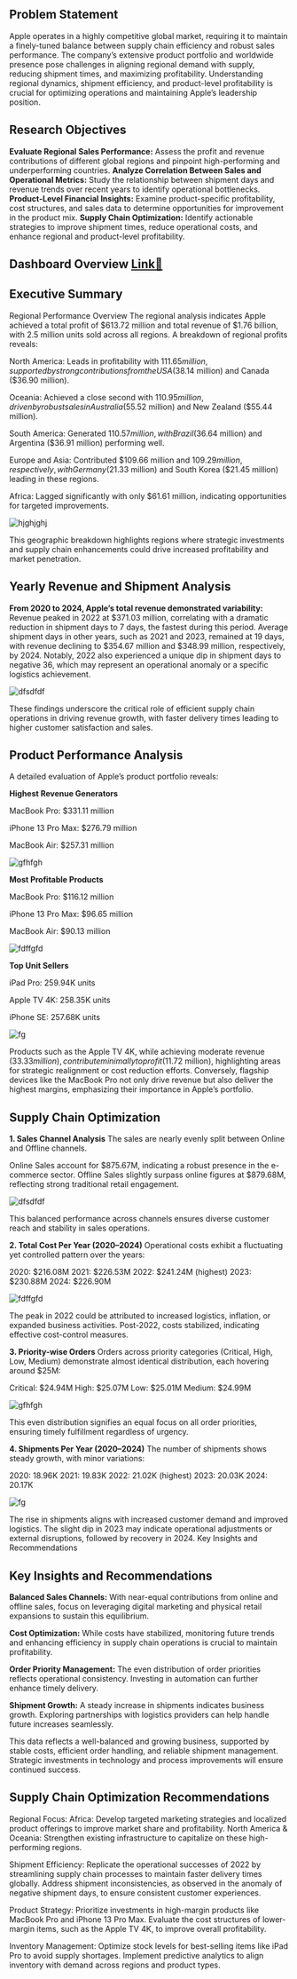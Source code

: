 ## Problem Statement

Apple operates in a highly competitive global market, requiring it to maintain a finely-tuned balance between supply chain efficiency and robust sales performance. 
The company’s extensive product portfolio and worldwide presence pose challenges in aligning regional demand with supply, reducing shipment times, and maximizing profitability. 
Understanding regional dynamics, shipment efficiency, and product-level profitability is crucial for optimizing operations and maintaining Apple’s leadership position.

## Research Objectives

**Evaluate Regional Sales Performance:** Assess the profit and revenue contributions of different global regions and pinpoint high-performing and underperforming countries.
**Analyze Correlation Between Sales and Operational Metrics:** Study the relationship between shipment days and revenue trends over recent years to identify operational bottlenecks.
**Product-Level Financial Insights:** Examine product-specific profitability, cost structures, and sales data to determine opportunities for improvement in the product mix.
**Supply Chain Optimization:** Identify actionable strategies to improve shipment times, reduce operational costs, and enhance regional and product-level profitability.


## Dashboard Overview [Link🔗](https://public.tableau.com/app/profile/yeasin.arafat8654/viz/AppleRetailFulfillmentOperationsKPIPerformanceAnalysisandStrategicInsights/OperationalandRegionalSalesPerformanceOverview)

## Executive Summary 

Regional Performance Overview
The regional analysis indicates Apple achieved a total profit of $613.72 million and total revenue of $1.76 billion, 
with 2.5 million units sold across all regions. A breakdown of regional profits reveals:

North America: Leads in profitability with $111.65 million, supported by strong contributions from the USA ($38.14 million) and Canada ($36.90 million).

Oceania: Achieved a close second with $110.95 million, driven by robust sales in Australia ($55.52 million) and New Zealand ($55.44 million).

South America: Generated $110.57 million, with Brazil ($36.64 million) and Argentina ($36.91 million) performing well.

Europe and Asia: Contributed $109.66 million and $109.29 million, respectively, with Germany ($21.33 million) and South Korea ($21.45 million) leading in these regions.

Africa: Lagged significantly with only $61.61 million, indicating opportunities for targeted improvements.


![hjghjghj](https://github.com/user-attachments/assets/801b6aa1-fc64-4cc7-9cb7-7ea7d68383c4)


This geographic breakdown highlights regions where strategic investments and supply chain enhancements could drive increased profitability and market penetration.


## Yearly Revenue and Shipment Analysis

**From 2020 to 2024, Apple’s total revenue demonstrated variability:** Revenue peaked in 2022 at $371.03 million, correlating with a dramatic reduction in shipment days to 7 days, the fastest during this period.
Average shipment days in other years, such as 2021 and 2023, remained at 19 days, with revenue declining to $354.67 million and $348.99 million, respectively, by 2024.
Notably, 2022 also experienced a unique dip in shipment days to negative 36, which may represent an operational anomaly or a specific logistics achievement.

![dfsdfdf](https://github.com/user-attachments/assets/691f27ef-6e73-4203-8c31-11c74dc58aaa)


These findings underscore the critical role of efficient supply chain operations in driving revenue growth, with faster delivery times leading to higher customer satisfaction and sales.

## Product Performance Analysis

A detailed evaluation of Apple’s product portfolio reveals:

**Highest Revenue Generators**

MacBook Pro: $331.11 million

iPhone 13 Pro Max: $276.79 million

MacBook Air: $257.31 million

![gfhfgh](https://github.com/user-attachments/assets/1b3690bb-b15f-4e27-8be1-0379f2a5fae7)


**Most Profitable Products**

MacBook Pro: $116.12 million

iPhone 13 Pro Max: $96.65 million

MacBook Air: $90.13 million

![fdffgfd](https://github.com/user-attachments/assets/1baee0f0-d81c-4c4a-bc63-adc5c544bf00)


**Top Unit Sellers**

iPad Pro: 259.94K units

Apple TV 4K: 258.35K units

iPhone SE: 257.68K units

![fg](https://github.com/user-attachments/assets/35130ed1-6019-4335-8788-1c20dd470b86)


Products such as the Apple TV 4K, while achieving moderate revenue ($33.33 million), contribute minimally to profit ($11.72 million), 
highlighting areas for strategic realignment or cost reduction efforts. Conversely, flagship devices like the MacBook Pro not only 
drive revenue but also deliver the highest margins, emphasizing their importance in Apple’s portfolio.

## Supply Chain Optimization

**1. Sales Channel Analysis**
The sales are nearly evenly split between Online and Offline channels.

Online Sales account for $875.67M, indicating a robust presence in the e-commerce sector.
Offline Sales slightly surpass online figures at $879.68M, reflecting strong traditional retail engagement.

![dfsdfdf](https://github.com/user-attachments/assets/ebc04950-6349-4c26-894d-cb4c30c0191a)

This balanced performance across channels ensures diverse customer reach and stability in sales operations.


**2. Total Cost Per Year (2020–2024)**
Operational costs exhibit a fluctuating yet controlled pattern over the years:

2020: $216.08M
2021: $226.53M
2022: $241.24M (highest)
2023: $230.88M
2024: $226.90M

![fdffgfd](https://github.com/user-attachments/assets/18a12e96-7cee-4cf4-a669-ae16a6ada7cc)


The peak in 2022 could be attributed to increased logistics, inflation, or expanded business activities. Post-2022, costs stabilized, indicating effective cost-control measures.

**3. Priority-wise Orders**
Orders across priority categories (Critical, High, Low, Medium) demonstrate almost identical distribution, each hovering around $25M:

Critical: $24.94M
High: $25.07M
Low: $25.01M
Medium: $24.99M


![gfhfgh](https://github.com/user-attachments/assets/6d89ea45-daa3-4505-9834-0c2d319c7627)


This even distribution signifies an equal focus on all order priorities, ensuring timely fulfillment regardless of urgency.

**4. Shipments Per Year (2020–2024)**
The number of shipments shows steady growth, with minor variations:

2020: 18.96K
2021: 19.83K
2022: 21.02K (highest)
2023: 20.03K
2024: 20.17K

![fg](https://github.com/user-attachments/assets/202c28c0-199f-4947-8022-d01a05a40641)

The rise in shipments aligns with increased customer demand and improved logistics. The slight dip in 2023 may indicate operational adjustments or external disruptions, followed by recovery in 2024.
Key Insights and Recommendations


## Key Insights and Recommendations

**Balanced Sales Channels:** With near-equal contributions from online and offline sales, focus on leveraging digital marketing and physical retail expansions to sustain this equilibrium.

**Cost Optimization:** While costs have stabilized, monitoring future trends and enhancing efficiency in supply chain operations is crucial to maintain profitability.

**Order Priority Management:** The even distribution of order priorities reflects operational consistency. Investing in automation can further enhance timely delivery.

**Shipment Growth:** A steady increase in shipments indicates business growth. Exploring partnerships with logistics providers can help handle future increases seamlessly.

This data reflects a well-balanced and growing business, supported by stable costs, efficient order handling, and reliable shipment management. Strategic investments in technology and process improvements will ensure continued success.

## Supply Chain Optimization Recommendations

Regional Focus:
Africa: Develop targeted marketing strategies and localized product offerings to improve market share and profitability.
North America & Oceania: Strengthen existing infrastructure to capitalize on these high-performing regions.

Shipment Efficiency: Replicate the operational successes of 2022 by streamlining supply chain processes to maintain faster delivery times globally.
Address shipment inconsistencies, as observed in the anomaly of negative shipment days, to ensure consistent customer experiences.

Product Strategy:
Prioritize investments in high-margin products like MacBook Pro and iPhone 13 Pro Max.
Evaluate the cost structures of lower-margin items, such as the Apple TV 4K, to improve overall profitability.

Inventory Management:
Optimize stock levels for best-selling items like iPad Pro to avoid supply shortages.
Implement predictive analytics to align inventory with demand across regions and product types.
